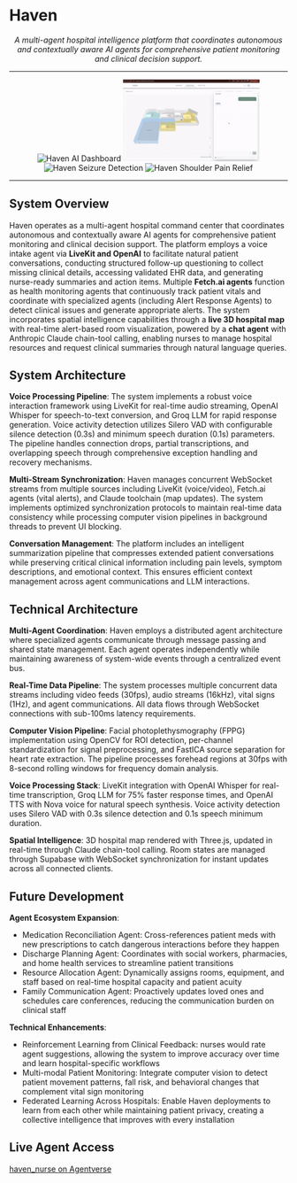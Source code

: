 # Haven

<div align="center">
  <p><em>A multi-agent hospital intelligence platform that coordinates autonomous and contextually aware AI agents for comprehensive patient monitoring and clinical decision support.</em></p>
</div>

---

<div align="center">
  <img src="Haven AI.gif" alt="Haven AI Dashboard" width="49%" />
  <img src="Haven AI Chat.gif" alt="Haven AI Chat" width="49%" />
</div>

<div align="center">
  <img src="Haven Seizure Example.gif" alt="Haven Seizure Detection" width="49%" />
  <img src="Haven Shoulder Pain Relief.gif" alt="Haven Shoulder Pain Relief" width="49%" />
</div>

---

## System Overview

Haven operates as a multi-agent hospital command center that coordinates autonomous and contextually aware AI agents for comprehensive patient monitoring and clinical decision support. The platform employs a voice intake agent via **LiveKit and OpenAI** to facilitate natural patient conversations, conducting structured follow-up questioning to collect missing clinical details, accessing validated EHR data, and generating nurse-ready summaries and action items. Multiple **Fetch.ai agents** function as health monitoring agents that continuously track patient vitals and coordinate with specialized agents (including Alert Response Agents) to detect clinical issues and generate appropriate alerts. The system incorporates spatial intelligence capabilities through a **live 3D hospital map** with real-time alert-based room visualization, powered by a **chat agent** with Anthropic Claude chain-tool calling, enabling nurses to manage hospital resources and request clinical summaries through natural language queries.

## System Architecture

**Voice Processing Pipeline**: The system implements a robust voice interaction framework using LiveKit for real-time audio streaming, OpenAI Whisper for speech-to-text conversion, and Groq LLM for rapid response generation. Voice activity detection utilizes Silero VAD with configurable silence detection (0.3s) and minimum speech duration (0.1s) parameters. The pipeline handles connection drops, partial transcriptions, and overlapping speech through comprehensive exception handling and recovery mechanisms.

**Multi-Stream Synchronization**: Haven manages concurrent WebSocket streams from multiple sources including LiveKit (voice/video), Fetch.ai agents (vital alerts), and Claude toolchain (map updates). The system implements optimized synchronization protocols to maintain real-time data consistency while processing computer vision pipelines in background threads to prevent UI blocking.

**Conversation Management**: The platform includes an intelligent summarization pipeline that compresses extended patient conversations while preserving critical clinical information including pain levels, symptom descriptions, and emotional context. This ensures efficient context management across agent communications and LLM interactions.

## Technical Architecture

**Multi-Agent Coordination**: Haven employs a distributed agent architecture where specialized agents communicate through message passing and shared state management. Each agent operates independently while maintaining awareness of system-wide events through a centralized event bus.

**Real-Time Data Pipeline**: The system processes multiple concurrent data streams including video feeds (30fps), audio streams (16kHz), vital signs (1Hz), and agent communications. All data flows through WebSocket connections with sub-100ms latency requirements.

**Computer Vision Pipeline**: Facial photoplethysmography (FPPG) implementation using OpenCV for ROI detection, per-channel standardization for signal preprocessing, and FastICA source separation for heart rate extraction. The pipeline processes forehead regions at 30fps with 8-second rolling windows for frequency domain analysis.

**Voice Processing Stack**: LiveKit integration with OpenAI Whisper for real-time transcription, Groq LLM for 75% faster response times, and OpenAI TTS with Nova voice for natural speech synthesis. Voice activity detection uses Silero VAD with 0.3s silence detection and 0.1s speech minimum duration.

**Spatial Intelligence**: 3D hospital map rendered with Three.js, updated in real-time through Claude chain-tool calling. Room states are managed through Supabase with WebSocket synchronization for instant updates across all connected clients.

## Future Development

**Agent Ecosystem Expansion**:
- Medication Reconciliation Agent: Cross-references patient meds with new prescriptions to catch dangerous interactions before they happen
- Discharge Planning Agent: Coordinates with social workers, pharmacies, and home health services to streamline patient transitions
- Resource Allocation Agent: Dynamically assigns rooms, equipment, and staff based on real-time hospital capacity and patient acuity
- Family Communication Agent: Proactively updates loved ones and schedules care conferences, reducing the communication burden on clinical staff

**Technical Enhancements**:
- Reinforcement Learning from Clinical Feedback: nurses would rate agent suggestions, allowing the system to improve accuracy over time and learn hospital-specific workflows
- Multi-modal Patient Monitoring: Integrate computer vision to detect patient movement patterns, fall risk, and behavioral changes that complement vital sign monitoring
- Federated Learning Across Hospitals: Enable Haven deployments to learn from each other while maintaining patient privacy, creating a collective intelligence that improves with every installation

## Live Agent Access

[haven_nurse on Agentverse](https://agentverse.ai/agents/agent1q2w5ktcdjujflcq639lp6kj89zupd28yr4dla0z4qampxjf0txwtqjq3ka0)

